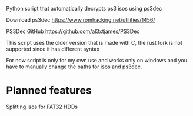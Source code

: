 Python script that automatically decrypts ps3 isos using ps3dec

Download ps3dec https://www.romhacking.net/utilities/1456/

PS3Dec GitHub https://github.com/al3xtjames/PS3Dec

This script uses the older version that is made with C, the rust fork is not supported since it has different syntax

For now script is only for my own use and works only on windows and you have to manually change the paths for isos and ps3dec.


# Planned features
Splitting isos for FAT32 HDDs

